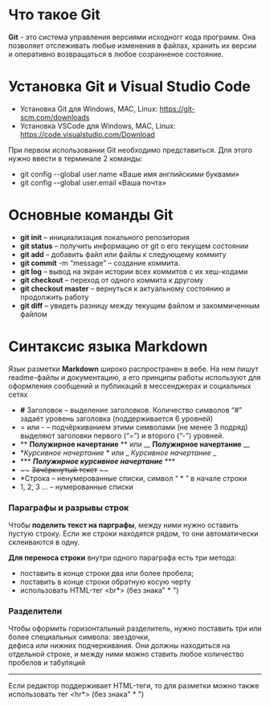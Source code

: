 # Что такое Git
**Git** - это система управления версиями исходногг кода программ. Она позволяет
отслеживать любые изменения в файлах, хранить их версии и оперативно возвращаться в любое созранненое состояние.

# Установка Git и Visual Studio Code
* Установка Git для Windows, MAC, Linux: https://git-scm.com/downloads
* Установка VSCode для Windows, MAC, Linux: https://code.visualstudio.com/Download

При первом использовании Git необходимо представиться.
Для этого нужно ввести в терминале 2 команды:
* git config --global user.name «Ваше имя английскими буквами»
* git config --global user.email «Ваша почта»

# Основные команды Git

* **git init** – инициализация локального репозитория
* **git status** – получить информацию от git о его текущем состоянии
* **git add** – добавить файл или файлы к следующему коммиту
* **git commit** -m “message” – создание коммита.
* **git log** – вывод на экран истории всех коммитов с их хеш-кодами
* **git checkout** – переход от одного коммита к другому
* **git checkout master** – вернуться к актуальному состоянию и продолжить работу
* **git diff** – увидеть разницу между текущим файлом и закоммиченным файлом

# Синтаксис языка Markdown
Язык разметки **Markdown** широко распространен в вебе. На нем пишут readme-файлы и документацию,
а его принципы работы используют для оформления сообщений и публикаций в мессенджерах и социальных сетях

* **#** Заголовок – выделение заголовков. Количество символов “#” задаёт уровень заголовка 
(поддерживается 6 уровней)
* = или - – подчёркиванием этими символами (не менее 3 подряд) выделяют заголовки первого 
(“=”) и второго (“-”) уровней.
* ** **Полужирное начертание** ** или __ __Полужирное начертание__ __
*  **Курсивное начертание* * или 
_ _Курсивное начертание_ _
* *** ***Полужирное курсивное начертание*** ***
* ~~ ~~Зачёркнутый текст~~ ~~
* *Строка – ненумерованные списки, символ “ * ” в начале строки
* 1, 2, 3 … – нумерованные списки

### Параграфы и разрывы строк
Чтобы **поделить текст на парграфы**, между ними нужно оставить пустую строку.
Если же строки находятся рядом, то они автоматически склеиваются в одну.

**Для переноса строки** внутри одного параграфа есть три метода:
* поставить в конце строки два или более пробела;
* поставить в конце строки обратную косую черту
* использовать HTML-тег <br*> (без знака" * ")

### Разделители
Чтобы оформить горизонтальный разделитель, нужно поставить три или более специальных символа: звездочки,\
дефиса или нижних подчеркивания.
Они должны находиться на отдельной строке, и между ними можно ставить любое количество пробелов и табуляций
***
Если редактор поддерживает HTML-теги, то для разметки можно также использовать тег <hr*> (без знака" * ")
